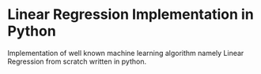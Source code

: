 # Linear Regression Implementation in Python
Implementation of well known machine learning algorithm namely Linear Regression from scratch written in python.
